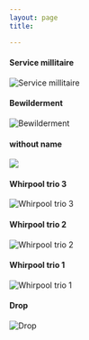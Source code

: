 ```yaml
---
layout: page
title: 

---
```

<link rel="amphtml" href="{{ page.id | prepend: '/YOURDIR' | prepend: site.baseurl | prepend: site.url }}">

#### Service millitaire

![Service millitaire](../img/paintings/Service%20millitaire.jpg)

#### Bewilderment

![Bewilderment](../img/paintings/bewilderment.jpg)

#### without name

![](../img/paintings/yellow%20curves.jpg)

#### Whirpool trio 3

![Whirpool trio 3](../img/paintings/Whirpool3.jpg)

#### Whirpool trio 2

![Whirpool trio 2](../img/paintings/Whirpool2.jpg)

#### Whirpool trio 1

![Whirpool trio 1](../img/paintings/Whirpool1.jpg)

#### Drop

![Drop](../img/paintings/drop.jpg)
